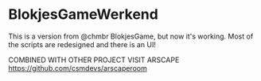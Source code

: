 # BlokjesGameWerkend
This is a version from @chmbr BlokjesGame, but now it's working. Most of the scripts are redesigned and there is an UI!

COMBINED WITH OTHER PROJECT VISIT ARSCAPE https://github.com/csmdevs/arscaperoom
